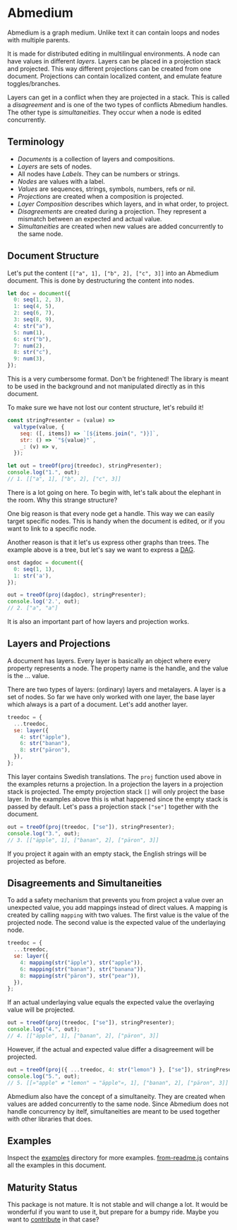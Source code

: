 # Abmedium

Abmedium is a graph medium. Unlike text it can contain loops and nodes with multiple parents.

It is made for distributed editing in multilingual environments. A node can have values in different _layers_. Layers can be placed in a projection stack and projected. This way different projections can be created from one document. Projections can contain localized content, and emulate feature toggles/branches.

Layers can get in a conflict when they are projected in a stack. This is called a _disagreement_ and is one of the two types of conflicts Abmedium handles. The other type is _simultaneities_. They occur when a node is edited concurrently.

## Terminology

- _Documents_ is a collection of layers and compositions.
- _Layers_ are sets of nodes.
- All nodes have _Labels_. They can be numbers or strings.
- _Nodes_ are values with a label.
- _Values_ are sequences, strings, symbols, numbers, refs or nil.
- _Projections_ are created when a composition is projected.
- _Layer Composition_ describes which layers, and in what order, to project.
- _Disagreements_ are created during a projection. They represent a mismatch between an expected and actual value.
- _Simultaneities_ are created when new values are added concurrently to the same node.

## Document Structure

Let's put the content `[["a", 1], ["b", 2], ["c", 3]]` into an Abmedium document. This is done by destructuring the content into nodes.

```javascript
let doc = document({
  0: seq(1, 2, 3),
  1: seq(4, 5),
  2: seq(6, 7),
  3: seq(8, 9),
  4: str("a"),
  5: num(1),
  6: str("b"),
  7: num(2),
  8: str("c"),
  9: num(3),
});
```

This is a very cumbersome format. Don't be frightened! The library is meant to be used in the background and not manipulated directly as in this document.

To make sure we have not lost our content structure, let's rebuild it!

```javascript
const stringPresenter = (value) =>
  valtype(value, {
    seq: ([, items]) => `[${items.join(", ")}]`,
    str: () => `"${value}"`,
    _: (v) => v,
  });

let out = treeOf(proj(treedoc), stringPresenter);
console.log("1.", out);
// 1. [["a", 1], ["b", 2], ["c", 3]]
```

There is a lot going on here. To begin with, let's talk about the elephant in the room. Why this strange structure?

One big reason is that every node get a handle. This way we can easily target specific nodes. This is handy when the document is edited, or if you want to link to a specific node.

Another reason is that it let's us express other graphs than trees. The example above is a tree, but let's say we want to express a [DAG](https://en.wikipedia.org/wiki/Directed_acyclic_graph).

```javascript
onst dagdoc = document({
  0: seq(1, 1),
  1: str('a'),
});

out = treeOf(proj(dagdoc), stringPresenter);
console.log('2.', out);
// 2. ["a", "a"]
```

It is also an important part of how layers and projection works.

## Layers and Projections

A document has layers. Every layer is basically an object where every property represents a node. The property name is the handle, and the value is the ... value.

There are two types of layers: (ordinary) layers and metalayers. A layer is a set of nodes. So far we have only worked with one layer, the base layer which always is a part of a document. Let's add another layer.

```javascript
treedoc = {
  ...treedoc,
  se: layer({
    4: str("äpple"),
    6: str("banan"),
    8: str("päron"),
  }),
};
```

This layer contains Swedish translations. The `proj` function used above in the examples returns a projection. In a projection the layers in a projection stack is projected. The empty projection stack `[]` will only project the base layer. In the examples above this is what happened since the empty stack is passed by default. Let's pass a projection stack `["se"]` together with the document.

```javascript
out = treeOf(proj(treedoc, ["se"]), stringPresenter);
console.log("3.", out);
// 3. [["äpple", 1], ["banan", 2], ["päron", 3]]
```

If you project it again with an empty stack, the English strings will be projected as before.

## Disagreements and Simultaneities

To add a safety mechanism that prevents you from project a value over an unexpected value, you add mappings instead of direct values. A mapping is created by calling `mapping` with two values. The first value is the value of the projected node. The second value is the expected value of the underlaying node.

```javascript
treedoc = {
  ...treedoc,
  se: layer({
    4: mapping(str("äpple"), str("apple")),
    6: mapping(str("banan"), str("banana")),
    8: mapping(str("päron"), str("pear")),
  }),
};
```

If an actual underlaying value equals the expected value the overlaying value will be projected.

```javascript
out = treeOf(proj(treedoc, ["se"]), stringPresenter);
console.log("4.", out);
// 4. [["äpple", 1], ["banan", 2], ["päron", 3]]
```

However, if the actual and expected value differ a disagreement will be projected.

```javascript
out = treeOf(proj({ ...treedoc, 4: str("lemon") }, ["se"]), stringPresenter);
console.log("5.", out);
// 5. [[»"apple" ≠ "lemon" → "äpple"«, 1], ["banan", 2], ["päron", 3]]
```

Abmedium also have the concept of a simultaneity. They are created when values are added concurrently to the same node. Since Abmedium does not handle concurrency by itelf, simultaneities are meant to be used together with other libraries that does.

## Examples

Inspect the [examples](https://gitlab.com/berling/abmedium/-/tree/master/packages/abmedium/examples) directory for more examples. [from-readme.js](https://gitlab.com/berling/abmedium/-/tree/master/packages/abmedium/examples/from-readme.js) contains all the examples in this document.

## Maturity Status

This package is not mature. It is not stable and will change a lot. It would be wonderful if you want to use it, but prepare for a bumpy ride. Maybe you want to [contribute](https://gitlab.com/berling/abmedium/-/blob/master/CONTRIBUTING.md) in that case?
